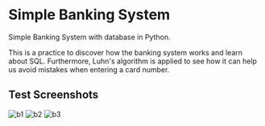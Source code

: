 # Simple Banking System
Simple Banking System with database in Python. 

This is a practice to discover how the banking system works and learn about SQL. Furthermore, Luhn's algorithm is applied to see how it can help us avoid mistakes when entering a card number.

## Test Screenshots

<img src="https://i.ibb.co/GpF1K1Z/b1.png" alt="b1" border="0">
<img src="https://i.ibb.co/TkRdNL3/b2.png" alt="b2" border="0">
<img src="https://i.ibb.co/12mxb4z/b3.png" alt="b3" border="0">
